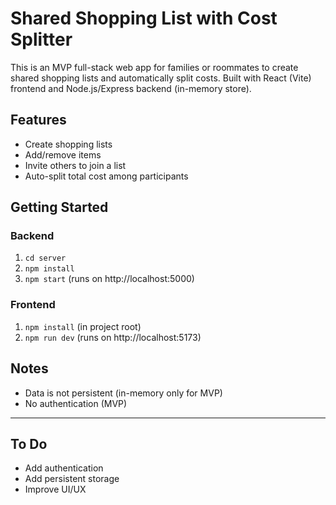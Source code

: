 # Shared Shopping List with Cost Splitter

This is an MVP full-stack web app for families or roommates to create shared shopping lists and automatically split costs. Built with React (Vite) frontend and Node.js/Express backend (in-memory store).

## Features
- Create shopping lists
- Add/remove items
- Invite others to join a list
- Auto-split total cost among participants

## Getting Started

### Backend
1. `cd server`
2. `npm install`
3. `npm start` (runs on http://localhost:5000)

### Frontend
1. `npm install` (in project root)
2. `npm run dev` (runs on http://localhost:5173)

## Notes
- Data is not persistent (in-memory only for MVP)
- No authentication (MVP)

---

## To Do
- Add authentication
- Add persistent storage
- Improve UI/UX

